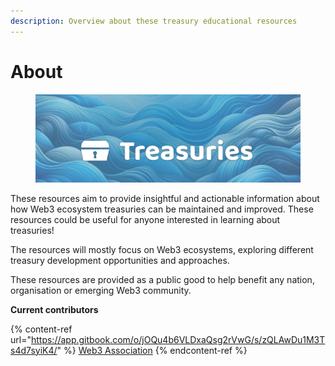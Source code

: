 ```yaml
---
description: Overview about these treasury educational resources
---
```


# About

<figure><img src=".gitbook/assets/treasury-header-generated.png" alt=""><figcaption></figcaption></figure>



These resources aim to provide insightful and actionable information about how Web3 ecosystem treasuries can be maintained and improved. These resources could be useful for anyone interested in learning about treasuries!&#x20;

The resources will mostly focus on Web3 ecosystems, exploring different treasury development opportunities and approaches.

These resources are provided as a public good to help benefit any nation, organisation or emerging Web3 community.



**Current contributors**

{% content-ref url="https://app.gitbook.com/o/jOQu4b6VLDxaQsg2rVwG/s/zQLAwDu1M3Ts4d7syiK4/" %}
[Web3 Association](https://app.gitbook.com/o/jOQu4b6VLDxaQsg2rVwG/s/zQLAwDu1M3Ts4d7syiK4/)
{% endcontent-ref %}
